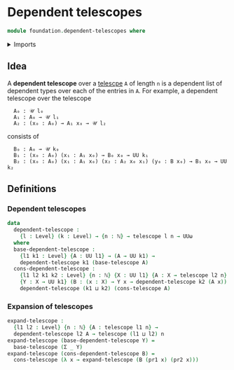# Dependent telescopes

```agda
module foundation.dependent-telescopes where
```

<details><summary>Imports</summary>

```agda
open import elementary-number-theory.natural-numbers

open import foundation.dependent-pair-types
open import foundation.telescopes
open import foundation.universe-levels
```

</details>

## Idea

A **dependent telescope** over a [telescpe](foundation.telescopes.md) `A` of
length `n` is a dependent list of dependent types over each of the entries in
`A`. For example, a dependent telescope over the telescope

```text
  A₀ : 𝒰 l₀
  A₁ : A₀ → 𝒰 l₁
  A₂ : (x₀ : A₀) → A₁ x₀ → 𝒰 l₂
```

consists of

```text
  B₀ : A₀ → 𝒰 k₀
  B₁ : (x₀ : A₀) (x₁ : A₁ x₀) → B₀ x₀ → UU k₁
  B₂ : (x₀ : A₀) (x₁ : A₁ x₀) (x₂ : A₂ x₀ x₁) (y₀ : B x₀) → B₁ x₀ → UU k₂
```

## Definitions

### Dependent telescopes

```agda
data
  dependent-telescope :
    {l : Level} (k : Level) → {n : ℕ} → telescope l n → UUω
  where
  base-dependent-telescope :
    {l1 k1 : Level} {A : UU l1} → (A → UU k1) →
    dependent-telescope k1 (base-telescope A)
  cons-dependent-telescope :
    {l1 l2 k1 k2 : Level} {n : ℕ} {X : UU l1} {A : X → telescope l2 n}
    {Y : X → UU k1} (B : (x : X) → Y x → dependent-telescope k2 (A x)) →
    dependent-telescope (k1 ⊔ k2) (cons-telescope A)
```

### Expansion of telescopes

```agda
expand-telescope :
  {l1 l2 : Level} {n : ℕ} {A : telescope l1 n} →
  dependent-telescope l2 A → telescope (l1 ⊔ l2) n
expand-telescope (base-dependent-telescope Y) =
  base-telescope (Σ _ Y)
expand-telescope (cons-dependent-telescope B) =
  cons-telescope (λ x → expand-telescope (B (pr1 x) (pr2 x)))
```
